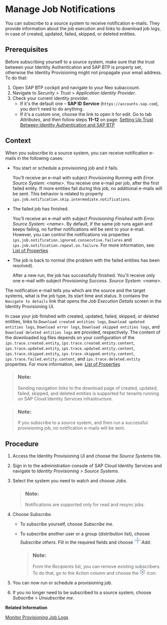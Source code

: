 <!-- loiod055bc278e614713916090c532e3859f -->

# Manage Job Notifications

You can subscribe to a source system to receive notification e-mails. They provide information about the job execution and links to download job logs, in case of created, updated, failed, skipped, or deleted entities.



<a name="loiod055bc278e614713916090c532e3859f__prereq_dty_bjp_2pb"/>

## Prerequisites

Before subscribing yourself to a source system, make sure that the trust between your Identity Authentication and SAP BTP is properly set, otherwise the Identity Provisioning might not propagate your email address. To do that:

1.  Open SAP BTP cockpit and navigate to your Neo subaccount.
2.  Navigate to *Security* \> *Trust* \> *Application Identity Provider*.
3.  Check your current identity provider.
    -   If it's the default one – **SAP ID Service** \(`https://accounts.sap.com`\), you don't need to do anything.
    -   If it's a custom one, choose the link to open it for edit. Go to tab *Attributes*, and then follow steps **11–12** on page: [Setting Up Trust Between Identity Authentication and SAP BTP](https://help.sap.com/viewer/ea72206b834e4ace9cd834feed6c0e09/Cloud/en-US/0df6abc18397483dbb34b87dcc0622c7.html)




<a name="loiod055bc278e614713916090c532e3859f__context_snf_qlc_5z"/>

## Context

When you subscribe to a source system, you can receive notification e-mails in the following cases:

-   You start or schedule a provisioning job and it fails.

    You'll receive an e-mail with subject *Provisioning Running with Error. Source System: <name\>*. You receive one e-mail per job, after the first failed entity. If more entities fail during this job, no additional e-mails will be sent. This behavior is related to property `ips.job.notification.skip.intermediate.notifications`.

-   The failed job has finished.

    You'll receive an e-mail with subject *Provisioning Finished with Error. Source System: <name\>*. By default, if the same job runs again and keeps failing, no further notifications will be sent to your e-mail. However, you can control the notifications via properties `ips.job.notification.ignored.consecutive.failures` and `ips.job.notification.repeat.on.failure`. For more information, see: [List of Properties](../list-of-properties-d6f3577.md)

-   The job is back to normal \(the problem with the failed entities has been resolved\).

    After a new run, the job has successfully finished. You'll receive only one e-mail with subject *Provisioning Success. Source System: <name\>*.


The notification e-mail tells you which are the source and the target systems, what is the job type, its start time and status. It contains the `Navigate to details` link that opens the *Job Execution Details* screen in the Identity Provisioning UI.

In case your job finished with created, updated, failed, skipped, or deleted entities, links to `Download created entities logs`, `Download updated entities logs`, `Download error logs`, `Download skipped entities logs`, and `Download deleted entities logs` are provided, respectively. The content of the downloaded log files depends on your configuration of the `ips.trace.created.entity`, `ips.trace.created.entity.content`, `ips.trace.updated.entity`, `ips.trace.updated.entity.content`, `ips.trace.skipped.entity`, `ips.trace.skipped.entity.content`, `ips.trace.failed.entity.content`, and `ips.trace.deleted.entity` properties. For more information, see: [List of Properties](../list-of-properties-d6f3577.md)

> ### Note:  
> Sending navigation links to the download page of created, updated, failed, skipped, and deleted entities is supported for tenants running on SAP Cloud Identity Services infrastructure.

> ### Note:  
> If you subscribe to a source system, and then run a successful provisioning job, no notification e-mails will be sent.



## Procedure

1.  Access the Identity Provisioning UI and choose the *Source Systems* tile.

2.  Sign in to the administration console of SAP Cloud Identity Services and navigate to *Identity Provisioning* \> *Source Systems*.

3.  Select the system you need to watch and choose *Jobs*.

    > ### Note:  
    > Notifications are supported only for read and resync jobs.

4.  Choose *Subscribe*.

    -   To subscribe yourself, choose *Subscribe me*.
    -   To subscribe another user or a group \(distribution list\), choose *Subscribe others*. Fill in the required fields and choose ![](../Operation-Guide/images/IPS_Add_Icon_711b870.png)*Add*.

        > ### Note:  
        > From the *Recipients* list, you can remove existing subscribers. To do that, go to the *Action* column and choose the ![](../Operation-Guide/images/Unsubscribe_User_21262b8.png) icon.


5.  You can now run or schedule a provisioning job.

6.  If you no longer need to be subscribed to a source system, choose *Subscribe* \> *Unsubscribe me*.


**Related Information**  


[Monitor Provisioning Job Logs](monitor-provisioning-job-logs-e5b5176.md "Job logs display information about the execution of provisioning jobs. Each row in the list of job logs shows information about one execution of a job.")

